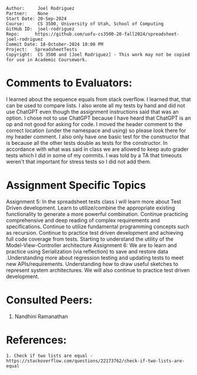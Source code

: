 ﻿```
Author:     Joel Rodriguez
Partner:    None
Start Date: 20-Sep-2024
Course:     CS 3500, University of Utah, School of Computing
GitHub ID:  joel-rodriguez
Repo:      https://github.com/uofu-cs3500-20-fall2024/spreadsheet-joel-rodriguez
Commit Date: 18-October-2024 10:00 PM
Project:   SpreadsheetTests
Copyright:  CS 3500 and [Joel Rodriguez] - This work may not be copied for use in Academic Coursework.
```

# Comments to Evaluators:
I learned about the sequence equals from stack overflow. I learned that, that can be used to compare lists. I also wrote all my tests by hand and did 
not use ChatGPT even though the assignment instructions said that was an option. I chose not to use ChatGPT because I have heard that ChatGPT is an op
and not good for asking for code. I moved the header comment to the correct location (under the namespace and using) so please look there for my header comment.
I also only have one basic test for the constructor that is because all the other tests double as tests for the constructor.
In accordance with what was said in class we are allowed to keep auto grader tests which I did in some of my commits.
I was told by a TA that timeouts weren't that important for stress tests so I did not add them.

# Assignment Specific Topics
Assignment 5: In the spreadsheet tests class I will learn more about Test Driven development. Learn to utilize/combine the appropriate 
existing functionality to generate a more powerful combination. Continue practicing comprehensive and deep reading of complex
requirements and specifications. Continue to utilize fundamental programming concepts such as recursion. Continue to practice
test driven development and achieving full code coverage from tests. Starting to understand the utility of the Model-View-Controller architecture
Assignment 6: We are to learn and practice using Serialization (via reflection) to save and restore data .Understanding more about
regression testing and updating tests to meet new APIs/requirements. Understanding how to draw useful sketches to represent system 
architectures. We will also continue to practice test driven development.

# Consulted Peers:

1. Nandhini Ramanathan


# References:

    1. Check if two lists are equal - https://stackoverflow.com/questions/22173762/check-if-two-lists-are-equal
